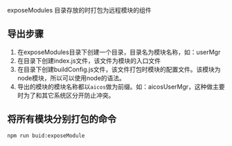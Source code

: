 exposeModules 目录存放的时打包为远程模块的组件

## 导出步骤
1. 在exposeModules目录下创建一个目录，目录名为模块名称，如：userMgr
2. 在目录下创建index.js文件，该文件为模块的入口文件
3. 在目录下创建buildConfig.js文件，该文件打包时模块的配置文件。该模块为node模块，所以可以使用node的语法。
4. 导出的模块的模块名称都以`aicos`做为前缀。如：aicosUserMgr，这种做主要时为了和其它系统区分开防止冲突。

## 将所有模块分别打包的命令
```
npm run buid:exposeModule
```
